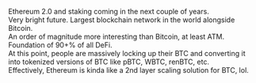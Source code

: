 Ethereum 2.0 and staking coming in the next couple of years.<br>
Very bright future. Largest blockchain network in the world alongside Bitcoin.<br>
An order of magnitude more interesting than Bitcoin, at least ATM.<br>
Foundation of 90+% of all DeFi.<br>
At this point, people are massively locking up their BTC and converting it into tokenized versions of BTC like pBTC, WBTC, renBTC, etc.<br>
Effectively, Ethereum is kinda like a 2nd layer scaling solution for BTC, lol.<br>
